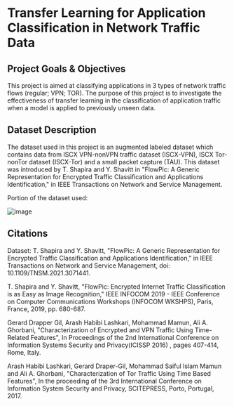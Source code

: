 # Transfer Learning for Application Classification in Network Traffic Data

## Project Goals & Objectives
This project is aimed at classifying applications in 3 types of network traffic flows (regular; VPN; TOR). The purpose of this project is to investigate the effectiveness of transfer learning in the classification of application traffic when a model is applied to previously unseen data.

## Dataset Description
The dataset used in this project is an augmented labeled dataset which contains data from ISCX VPN-nonVPN traffic dataset (ISCX-VPN), ISCX Tor-nonTor dataset (ISCX-Tor) and a small packet capture (TAU). This dataset was introduced by T. Shapira and Y. Shavitt in  "FlowPic: A Generic Representation for Encrypted Traffic Classification and Applications Identification," in IEEE Transactions on Network and Service Management. 

Portion of the dataset used:

![image](https://user-images.githubusercontent.com/52237625/236002480-13fcb06e-fa1b-4f84-9546-1f0fd0ab1aeb.png)























## Citations
Dataset:
T. Shapira and Y. Shavitt, "FlowPic: A Generic Representation for Encrypted Traffic Classification and Applications Identification," in IEEE Transactions on Network and Service Management, doi: 10.1109/TNSM.2021.3071441.

T. Shapira and Y. Shavitt, "FlowPic: Encrypted Internet Traffic Classification is as Easy as Image Recognition," IEEE INFOCOM 2019 - IEEE Conference on Computer Communications Workshops (INFOCOM WKSHPS), Paris, France, 2019, pp. 680-687.

Gerard Drapper Gil, Arash Habibi Lashkari, Mohammad Mamun, Ali A. Ghorbani, "Characterization of Encrypted and VPN Traffic Using Time-Related Features", In Proceedings of the 2nd International Conference on Information Systems Security and Privacy(ICISSP 2016) , pages 407-414, Rome, Italy.

Arash Habibi Lashkari, Gerard Draper-Gil, Mohammad Saiful Islam Mamun and Ali A. Ghorbani, "Characterization of Tor Traffic Using Time Based Features", In the proceeding of the 3rd International Conference on Information System Security and Privacy, SCITEPRESS, Porto, Portugal, 2017.
